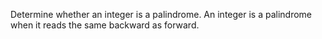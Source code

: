 Determine whether an integer is a palindrome. An integer is a palindrome when it reads the same backward as forward.
